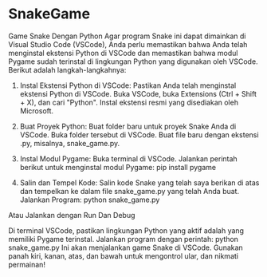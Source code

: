 # SnakeGame
Game Snake Dengan Python
Agar program Snake ini dapat dimainkan di Visual Studio Code (VSCode), Anda perlu memastikan bahwa Anda telah menginstal ekstensi Python di VSCode dan memastikan bahwa modul Pygame sudah terinstal di lingkungan Python yang digunakan oleh VSCode. Berikut adalah langkah-langkahnya:

1. Instal Ekstensi Python di VSCode:
Pastikan Anda telah menginstal ekstensi Python di VSCode. Buka VSCode, buka Extensions (Ctrl + Shift + X), dan cari "Python". Instal ekstensi resmi yang disediakan oleh Microsoft.

2. Buat Proyek Python:
Buat folder baru untuk proyek Snake Anda di VSCode.
Buka folder tersebut di VSCode.
Buat file baru dengan ekstensi .py, misalnya, snake_game.py.

4. Instal Modul Pygame:
Buka terminal di VSCode.
Jalankan perintah berikut untuk menginstal modul Pygame:
pip install pygame

5. Salin dan Tempel Kode:
Salin kode Snake yang telah saya berikan di atas dan tempelkan ke dalam file snake_game.py yang telah Anda buat.
Jalankan Program:
python snake_game.py

Atau Jalankan dengan Run Dan Debug

Di terminal VSCode, pastikan lingkungan Python yang aktif adalah yang memiliki Pygame terinstal.
Jalankan program dengan perintah:
python snake_game.py
Ini akan menjalankan game Snake di VSCode. Gunakan panah kiri, kanan, atas, dan bawah untuk mengontrol ular, dan nikmati permainan!
